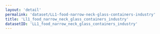 ```yaml
---
layout: 'detail'
permalink: 'dataset/LL1-food-narrow-neck-glass-containers-industry'
title: 'Ll1_food_narrow_neck_glass_containers_industry'
datasetID: 'LL1_food_narrow_neck_glass_containers_industry'
---
```

